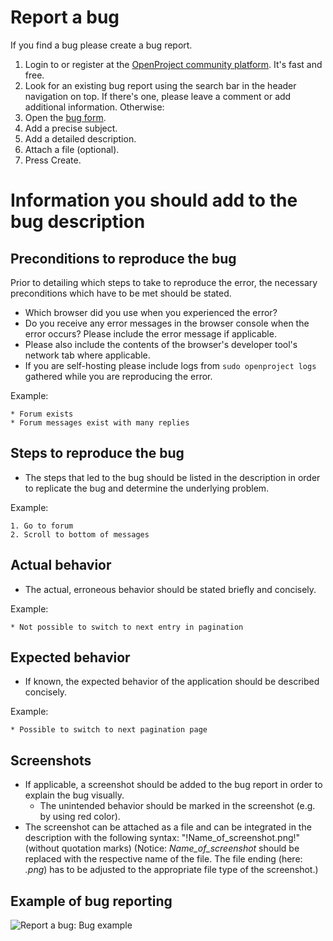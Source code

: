 # Report a bug

If you find a bug please create a bug report.

1. Login to or register at the [OpenProject community platform](https://community.openproject.com/login). It's fast and free.
2. Look for an existing bug report using the search bar in the header navigation on top. If there's one, please leave a comment or add additional information. Otherwise:
3. Open the [bug form](https://community.openproject.com/projects/openproject/work_packages/new?type=1).
4. Add a precise subject.
5. Add a detailed description.
6. Attach a file (optional).
7. Press Create.


# Information you should add to the bug description

## Preconditions to reproduce the bug

Prior to detailing which steps to take to reproduce the error, the necessary preconditions which have to be met should be stated.
* Which browser did you use when you experienced the error?
* Do you receive any error messages in the browser console when the error occurs? Please include the error message if applicable.
* Please also include the contents of the browser's developer tool's network tab where applicable.
* If you are self-hosting please include logs from `sudo openproject logs` gathered while you are reproducing the error.

Example:

```
* Forum exists
* Forum messages exist with many replies
```

## Steps to reproduce the bug

* The steps that led to the bug should be listed in the description in order to replicate the bug and determine the underlying problem.

Example:

```
1. Go to forum
2. Scroll to bottom of messages
```

## Actual behavior

* The actual, erroneous behavior should be stated briefly and concisely.

Example:

```
* Not possible to switch to next entry in pagination
```

## Expected behavior

* If known, the expected behavior of the application should be described concisely.

Example:

```
* Possible to switch to next pagination page
```

## Screenshots

* If applicable, a screenshot should be added to the bug report in order to explain the bug visually.
  * The unintended behavior should be marked in the screenshot (e.g. by using red color).
* The screenshot can be attached as a file and can be integrated in the description with the following syntax: "!Name_of_screenshot.png!" (without quotation marks)
(Notice: *Name_of_screenshot* should be replaced with the respective name of the file. The file ending (here: *.png*) has to be adjusted to the appropriate file type of the screenshot.)

## Example of bug reporting

![Report a bug: Bug example](https://openproject.org/wp-content/uploads/2014/09/Forum-bug1.png "Report a bug: Bug example")
